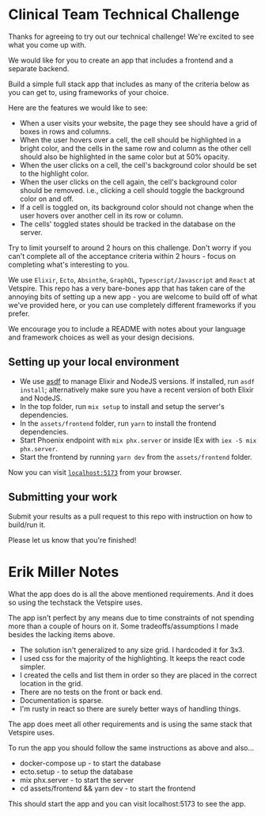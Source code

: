 # Clinical Team Technical Challenge

Thanks for agreeing to try out our technical challenge! We're excited to see what you come up with.

We would like for you to create an app that includes a frontend and a separate backend.

Build a simple full stack app that includes as many of the criteria below as you can get to, using frameworks of your choice.

Here are the features we would like to see:

- When a user visits your website, the page they see should have a grid of boxes in rows and columns.
- When the user hovers over a cell, the cell should be highlighted in a bright color, and the cells in the same row and column as the other cell should also be highlighted in the same color but at 50% opacity.
- When the user clicks on a cell, the cell's background color should be set to the highlight color.
- When the user clicks on the cell again, the cell's background color should be removed. i.e., clicking a cell should toggle the background color on and off.
- If a cell is toggled on, its background color should not change when the user hovers over another cell in its row or column.
- The cells' toggled states should be tracked in the database on the server.

Try to limit yourself to around 2 hours on this challenge. Don't worry if you can't complete all of the acceptance criteria within 2 hours - focus on completing what's interesting to you.

We use `Elixir`, `Ecto`, `Absinthe`, `GraphQL`, `Typescript/Javascript` and `React` at Vetspire. This repo has a very bare-bones app that has taken care of the annoying bits of setting up a new app - you are welcome to build off of what we've provided here, or you can use completely different frameworks if you prefer.

We encourage you to include a README with notes about your language and framework choices as well as your design decisions.

## Setting up your local environment

- We use [asdf](https://asdf-vm.com/) to manage Elixir and NodeJS versions. If installed, run `asdf install`; alternatively make sure you have a recent version of both Elixir and NodeJS.
- In the top folder, run `mix setup` to install and setup the server's dependencies.
- In the `assets/frontend` folder, run `yarn` to install the frontend dependencies.
- Start Phoenix endpoint with `mix phx.server` or inside IEx with `iex -S mix phx.server`.
- Start the frontend by running `yarn dev` from the `assets/frontend` folder.

Now you can visit [`localhost:5173`](http://localhost:5173) from your browser.

## Submitting your work

Submit your results as a pull request to this repo with instruction on how to build/run it.

Please let us know that you're finished!

# Erik Miller Notes

What the app does do is all the above mentioned requirements.  And it does so using the techstack the Vetspire uses.

The app isn't perfect by any means due to time constraints of not spending more than a couple of hours on it.
Some tradeoffs/assumptions I made besides the lacking items above.

- The solution isn't generalized to any size grid.  I hardcoded it for 3x3.
- I used css for the majority of the highlighting.  It keeps the react code simpler.
- I created the cells and list them in order so they are placed in the correct location in the grid.
- There are no tests on the front or back end.
- Documentation is sparse.
- I'm rusty in react so there are surely better ways of handling things.

The app does meet all other requirements and is using the same stack that Vetspire uses.

To run the app you should follow the same instructions as above and also...
- docker-compose up - to start the database
- ecto.setup - to setup the database
- mix phx.server - to start the server
- cd assets/frontend && yarn dev - to start the frontend

This should start the app and you can visit localhost:5173 to see the app.
